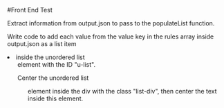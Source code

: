 #Front End Test

Extract information from output.json to pass to the populateList function.

Write code to add each value from the value key in the rules array inside output.json as a list item <li> inside the unordered list <ul> element with the ID "u-list".

Center the unordered list <ul> element inside the div with the class "list-div", then center the text inside this element.
